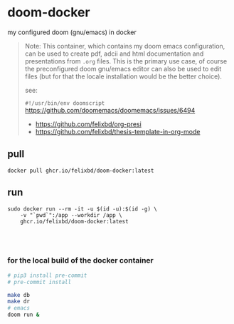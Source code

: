 # doom-docker

my configured doom (gnu/emacs) in docker

> Note:
> This container, which contains my doom emacs configuration, can be used to create pdf,
> adcii and html documentation and presentations from `.org` files. This is the primary
> use case, of course the preconfigured doom gnu/emacs editor can also be used to edit
> files (but for that the locale installation would be the better choice).
>
> see: 
>
> `#!/usr/bin/env doomscript` https://github.com/doomemacs/doomemacs/issues/6494
>
> - https://github.com/felixbd/org-presi
> - https://github.com/felixbd/thesis-template-in-org-mode

## pull

```sh=
docker pull ghcr.io/felixbd/doom-docker:latest
```

## run

```sh=
sudo docker run --rm -it -u $(id -u):$(id -g) \
    -v "`pwd`":/app --workdir /app \
    ghcr.io/felixbd/doom-docker:latest
```

</br>
</br>

### for the local build of the docker container

```sh
# pip3 install pre-commit
# pre-commit install

make db
make dr
# emacs
doom run &
```
